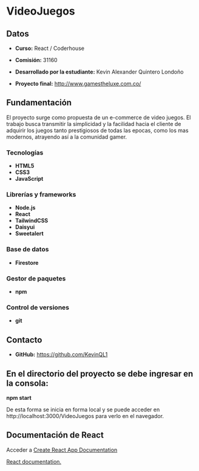 # VideoJuegos

## Datos

* **Curso:** React / Coderhouse

* **Comisión:** 31160

* **Desarrollado por la estudiante:** Kevin Alexander Quintero Londoño

* **Proyecto final:** http://www.gamestheluxe.com.co/

## Fundamentación

El proyecto surge como propuesta de un e-commerce de video juegos. El trabajo busca transmitir la simplicidad y la facilidad hacia el cliente de adquirir los juegos tanto prestigiosos de todas las epocas, como los mas modernos, atrayendo así a la comunidad gamer.

### Tecnologías

* **HTML5**
* **CSS3**
* **JavaScript**

### Librerías y frameworks

* **Node.js**
* **React**
* **TailwindCSS**
* **Daisyui**
* **Sweetalert**

### Base de datos
* **Firestore**

### Gestor de paquetes

* **npm**

### Control de versiones

* **git**

## Contacto

* **GitHub:** https://github.com/KevinQL1

## En el directorio del proyecto se debe ingresar en la consola:
**npm start**

De esta forma se inicia en forma local y se puede acceder en http://localhost:3000/VideoJuegos para verlo en el navegador.

## Documentación de React

Acceder a [Create React App Documentation](https://create-react-app.dev/docs/getting-started/)

[React documentation.](https://reactjs.org/)
